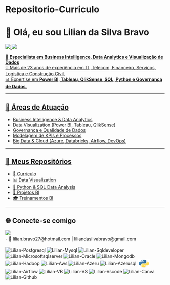 # Repositorio-Curriculo

# 👋 Olá, eu sou Lilian da Silva Bravo  

<div>
<a href="https://github.com/Lilian-Bravo">
  <img height="180cm"src="https://github-readme-stats.vercel.app/api?username=Lilian-Bravo&show_icons=true&theme=dark&include_all_commits=true&count_private=true"/> 
  <img height="180cm"src="https://github-readme-stats.vercel.app/api/top-langs/?username=Lilian-Bravo&layout=compact&langs_cout=16&theme=dracula"/>
</div>


🎯 **Especialista em Business Intelligence, Data Analytics e Visualização de Dados**  
💡 Mais de 23 anos de experiência em TI, Telecom, Financeiro, Serviços, Logística e Construção Civil.  
📊 Expertise em **Power BI, Tableau, QlikSense, SQL, Python e Governança de Dados**.  

---

## 🚀 Áreas de Atuação
- Business Intelligence & Data Analytics  
- Data Visualization (Power BI, Tableau, QlikSense)  
- Governança e Qualidade de Dados  
- Modelagem de KPIs e Processos  
- Big Data & Cloud (Azure, Databricks, Airflow, DevOps)  

---

## 📂 Meus Repositórios
- [📑 Currículo](https://github.com/Lilian-Bravo/Reposit-rio-Curr-culo/blob/main/TI_CV_Lilian_Bravo.pdf)
- [📊 Data Visualization](https://github.com/Lilian-Bravo/Repositorio-Data-Visualization)
- [🐍 Python & SQL Data Analysis](https://github.com/Lilian-Bravo/Reposit-rio-Python-SQL-para-Dados)
- [🔗 Projetos BI](https://github.com/Lilian-Bravo/Repositorio-Projetos-de-BI) 
- [🎓 Treinamentos BI](https://github.com/Lilian-Bravo/Repositorio-Treinamentos-Capacita-es)

---

## 🌐 Conecte-se comigo
<div> 
  <a href="[https://www.linkedin.com/in/lilian-da-silva-bravo-20458a4a" target="_blank"><img src="https://img.shields.io/badge/-LinkedIn-%230077B5?style=for-the-badge&logo=linkedin&logoColor=white" target="_blank"></a> 
</div>
- 📧 lilian.bravo27@hotmail.com | liliandasilvabravo@gmail.com

<div style="display: inline_block"><br> 
  <img align="center" alt="Lilian-Postgresql" height="30" width="40" src="https://cdn.jsdelivr.net/gh/devicons/devicon@latest/icons/postgresql/postgresql-original-wordmark.svg">
  <img align="center" alt="Lilian-Mysql" height="30" width="40" src="https://cdn.jsdelivr.net/gh/devicons/devicon@latest/icons/mysql/mysql-original-wordmark.svg">
  <img align="center" alt="Lilian-Sqldeveloper" height="30" width="40" src="https://cdn.jsdelivr.net/gh/devicons/devicon@latest/icons/sqldeveloper/sqldeveloper-original.svg">
  <img align="center" alt="Lilian-Microsoftsqlserver" height="30" width="40" src="https://cdn.jsdelivr.net/gh/devicons/devicon@latest/icons/microsoftsqlserver/microsoftsqlserver-original-wordmark.svg">
  <img align="center" alt="Lilian-Oracle" height="30" width="40" src="https://cdn.jsdelivr.net/gh/devicons/devicon@latest/icons/oracle/oracle-original.svg">
  <img align="center" alt="Lilian-Mongodb" height="30" width="40" src="https://cdn.jsdelivr.net/gh/devicons/devicon@latest/icons/mongodb/mongodb-original-wordmark.svg">
  <img align="center" alt="Lilian-Hadoop" height="30" width="40" src="https://cdn.jsdelivr.net/gh/devicons/devicon@latest/icons/hadoop/hadoop-original.svg">
  <img align="center" alt="Lilian-Aws" height="30" width="40" src="https://cdn.jsdelivr.net/gh/devicons/devicon@latest/icons/amazonwebservices/amazonwebservices-original-wordmark.svg">
  <img align="center" alt="Lilian-Azeru" height="30" width="40" src="https://cdn.jsdelivr.net/gh/devicons/devicon@latest/icons/azure/azure-original.svg">
  <img align="center" alt="Lilian-Azerusql" height="30" width="40" src="https://cdn.jsdelivr.net/gh/devicons/devicon@latest/icons/azuresqldatabase/azuresqldatabase-original.svg">
  <img align="center" alt="Lilian-Python" height="30" width="40" src="https://raw.githubusercontent.com/devicons/devicon/master/icons/python/python-original.svg">
  <img align="center" alt="Lilian-Airflow" height="30" width="40" src="https://cdn.jsdelivr.net/gh/devicons/devicon@latest/icons/apacheairflow/apacheairflow-original.svg">
  <img align="center" alt="Lilian-VB" height="30" width="40" src="https://cdn.jsdelivr.net/gh/devicons/devicon@latest/icons/visualbasic/visualbasic-original.svg">
  <img align="center" alt="Lilian-VS" height="30" width="40" src="https://cdn.jsdelivr.net/gh/devicons/devicon@latest/icons/visualstudio/visualstudio-original.svg">
  <img align="center" alt="Lilian-Vscode" height="30" width="40" src="https://cdn.jsdelivr.net/gh/devicons/devicon@latest/icons/vscode/vscode-original.svg">
  <img align="center" alt="Lilian-Canva" height="30" width="40" src="https://cdn.jsdelivr.net/gh/devicons/devicon@latest/icons/canva/canva-original.svg">
  <img align="center" alt="Lilian-Github" height="30" width="40" src="https://cdn.jsdelivr.net/gh/devicons/devicon@latest/icons/github/github-original.svg">
         
</div>
  
  ##
 

